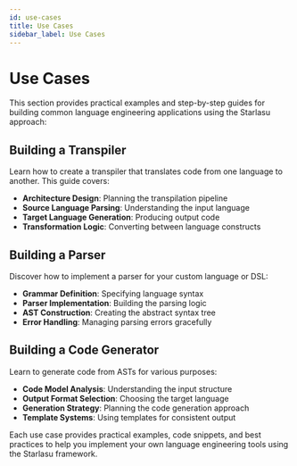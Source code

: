 ```yaml
---
id: use-cases
title: Use Cases
sidebar_label: Use Cases
---
```


# Use Cases

This section provides practical examples and step-by-step guides for building common language engineering applications using the Starlasu approach:

## Building a Transpiler

Learn how to create a transpiler that translates code from one language to another. This guide covers:

- **Architecture Design**: Planning the transpilation pipeline
- **Source Language Parsing**: Understanding the input language
- **Target Language Generation**: Producing output code
- **Transformation Logic**: Converting between language constructs

## Building a Parser

Discover how to implement a parser for your custom language or DSL:

- **Grammar Definition**: Specifying language syntax
- **Parser Implementation**: Building the parsing logic
- **AST Construction**: Creating the abstract syntax tree
- **Error Handling**: Managing parsing errors gracefully

## Building a Code Generator

Learn to generate code from ASTs for various purposes:

- **Code Model Analysis**: Understanding the input structure
- **Output Format Selection**: Choosing the target language
- **Generation Strategy**: Planning the code generation approach
- **Template Systems**: Using templates for consistent output

Each use case provides practical examples, code snippets, and best practices to help you implement your own language engineering tools using the Starlasu framework. 